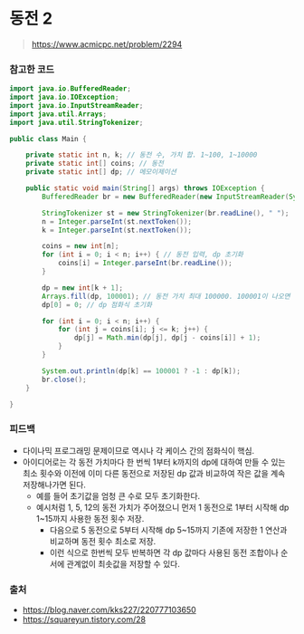 # 동전 2

> https://www.acmicpc.net/problem/2294

### 참고한 코드

```java
import java.io.BufferedReader;
import java.io.IOException;
import java.io.InputStreamReader;
import java.util.Arrays;
import java.util.StringTokenizer;

public class Main {

    private static int n, k; // 동전 수, 가치 합. 1~100, 1~10000
    private static int[] coins; // 동전
    private static int[] dp; // 메모이제이션

    public static void main(String[] args) throws IOException {
        BufferedReader br = new BufferedReader(new InputStreamReader(System.in));

        StringTokenizer st = new StringTokenizer(br.readLine(), " ");
        n = Integer.parseInt(st.nextToken());
        k = Integer.parseInt(st.nextToken());

        coins = new int[n];
        for (int i = 0; i < n; i++) { // 동전 입력, dp 초기화
            coins[i] = Integer.parseInt(br.readLine());
        }

        dp = new int[k + 1];
        Arrays.fill(dp, 100001); // 동전 가치 최대 100000. 100001이 나오면 해당 금액 만들 수 없음 의미, -1 리턴
        dp[0] = 0; // dp 점화식 초기화

        for (int i = 0; i < n; i++) {
            for (int j = coins[i]; j <= k; j++) {
                dp[j] = Math.min(dp[j], dp[j - coins[i]] + 1);
            }
        }

        System.out.println(dp[k] == 100001 ? -1 : dp[k]);
        br.close();
    }

}
```

### 피드백

- 다이나믹 프로그래밍 문제이므로 역시나 각 케이스 간의 점화식이 핵심.
- 아이디어로는 각 동전 가치마다 한 번씩 1부터 k까지의 dp에 대하여 만들 수 있는 최소 횟수와 이전에 이미 다른 동전으로 저장된 dp 값과 비교하여 작은 값을 계속 저장해나가면 된다.
    - 예를 들어 초기값을 엄청 큰 수로 모두 초기화한다.
    - 예시처럼 1, 5, 12의 동전 가치가 주어졌으니 먼저 1 동전으로 1부터 시작해 dp 1~15까지 사용한 동전 횟수 저장.
        - 다음으로 5 동전으로 5부터 시작해 dp 5~15까지 기존에 저장한 1 연산과 비교하며 동전 횟수 최소로 저장.
        - 이런 식으로 한번씩 모두 반복하면 각 dp 값마다 사용된 동전 조합이나 순서에 관계없이 최솟값을 저장할 수 있다.

### 출처

- https://blog.naver.com/kks227/220777103650
- https://squareyun.tistory.com/28